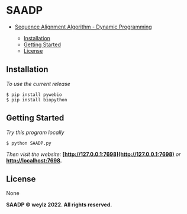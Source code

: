 # SAADP

- [Sequence Alignment Algorithm - Dynamic Programming](#sequence-alignment-algorithm---dynamic-programming)

  - [Installation](#installation)
  - [Getting Started](#getting-started)
  - [License](#license)

## Installation

*To use the current release*

```shell
$ pip install pywebio
$ pip install biopython
```

## Getting Started

*Try this program locally*

```shell
$ python SAADP.py
```

*Then visit the website:* **[http://127.0.0.1:7698](http://127.0.0.1:7698)** *or* **[http://localhost:7698](http://localhost:7698).**

## License
None

**SAADP   © weylz 2022. All rights reserved.**
